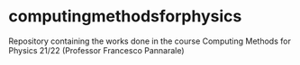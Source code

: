 # computingmethodsforphysics
Repository containing the works done in the course Computing Methods for Physics 21/22 (Professor Francesco Pannarale)
